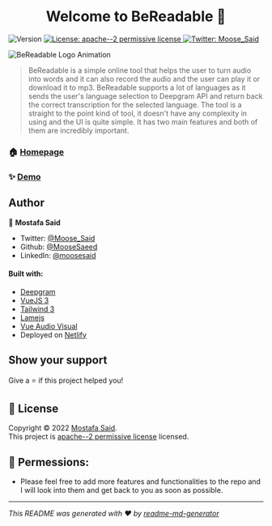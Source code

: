 <h1 align="center">Welcome to BeReadable 👋</h1>
<p>
  <img alt="Version" src="https://img.shields.io/badge/version-0.1.0-blue.svg?cacheSeconds=2592000" />
  <a href="https://www.apache.org/licenses/LICENSE-2.0" target="_blank">
    <img alt="License: apache--2 permissive license" src="https://img.shields.io/badge/License-apache--2 permissive license-yellow.svg" />
  </a>
  <a href="https://twitter.com/Moose_Said" target="_blank">
    <img alt="Twitter: Moose_Said" src="https://img.shields.io/twitter/follow/Moose_Said.svg?style=social" />
  </a>
</p>

![BeReadable Logo Animation](https://dev-to-uploads.s3.amazonaws.com/uploads/articles/6nfwwx0650bqkyn6r3ni.gif)

> BeReadable is a simple online tool that helps the user to turn audio into words and it can also record the audio and the user can play it or download it to mp3. BeReadable supports a lot of languages as it sends the user's language selection to Deepgram API and return back the correct transcription for the selected language. The tool is a straight to the point kind of tool, it doesn't have any complexity in using and the UI is quite simple. It has two main features and both of them are incredibly important.

### 🏠 [Homepage](https://bereadable.netlify.app/)

### ✨ [Demo](https://vimeo.com/manage/videos/689802899)

## Author

👤 **Mostafa Said**

- Twitter: [@Moose_Said](https://twitter.com/Moose_Said)
- Github: [@MooseSaeed](https://github.com/MooseSaeed)
- LinkedIn: [@moosesaid](https://linkedin.com/in/moosesaid)

#### Built with:

- [Deepgram](https://deepgram.com/)
- [VueJS 3](https://github.com/vuejs/vue)
- [Tailwind 3](https://github.com/tailwindlabs/tailwindcss)
- [Lamejs](https://github.com/zhuker/lamejs)
- [Vue Audio Visual](https://github.com/staskobzar/vue-audio-visual)
- Deployed on [Netlify](https://www.netlify.com/)

## Show your support

Give a ⭐️ if this project helped you!

## 📝 License

Copyright © 2022 [Mostafa Said](https://github.com/MooseSaeed).<br />
This project is [apache--2 permissive license](https://www.apache.org/licenses/LICENSE-2.0) licensed.

## 📝 Permessions:

- Please feel free to add more features and functionalities to the repo and I will look into them and get back to you as soon as possible.

---

_This README was generated with ❤️ by [readme-md-generator](https://github.com/kefranabg/readme-md-generator)_

